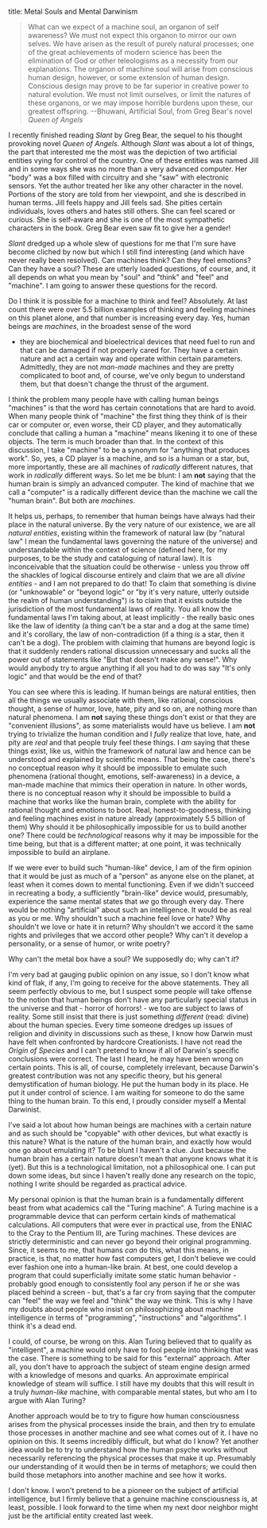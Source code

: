 title: Metal Souls and Mental Darwinism

> What can we expect of a machine soul, an organon of self awareness?  We
must not expect this organon to mirror our own selves.  We have arisen as
the result of purely natural processes; one of the great achievements of
modern science has been the elimination of God or other teleologisms as a
necessity from our explanations. The organon of machine soul will arise from
conscious human design, however, or some extension of human design.
Conscious design may prove to be far superior in creative power to natural
evolution.  We must not limit ourselves, or limit the natures of these
organons, or we may impose horrible burdens upon these, our greatest
offspring.  --Bhuwani, Artificial Soul, from Greg Bear's novel <cite>Queen
of Angels</cite>

I recently finished reading <cite>Slant</cite> by Greg Bear, the sequel to
his thought provoking novel <cite>Queen of Angels</cite>.  Although
<cite>Slant</cite> was about a lot of things, the part that interested me
the most was the depiction of two artificial entities vying for control of
the country. One of these entities was named Jill and in some ways she was
no more than a very advanced computer.  Her "body" was a box filled with
circuitry and she "saw" with electronic sensors. Yet the author treated her
like any other character in the novel.  Portions of the story are told from
her viewpoint, and she is described in human terms. Jill feels happy and
Jill feels sad. She pities certain individuals, loves others and hates still
others. She can feel scared or curious. She is self-aware and she is one of
the most sympathetic characters in the book. Greg Bear even saw fit to give
her a gender!

<cite>Slant</cite> dredged up a whole slew of questions for me that I'm sure
have become cliched by now but which I still find interesting (and which
have never really been resolved). Can machines think? Can they feel
emotions? Can they have a soul? These are utterly loaded questions, of
course, and, it all depends on what you mean by "soul" and "think" and
"feel" and "machine". I am going to answer these questions for the record.

Do I think it is possible for a machine to think and feel? Absolutely.  At
last count there were over 5.5 billion examples of thinking and feeling
machines on this planet alone, and that number is increasing every day.
Yes, human beings are *machines*, in the broadest sense of the word
- they are biochemical and bioelectrical devices that need fuel to run and
that can be damaged if not properly cared for. They have a certain nature
and act a certain way and operate within certain parameters. Admittedly,
they are not *man-made* machines and they are pretty complicated to boot
and, of course, we've only begun to understand them, but that doesn't change
the thrust of the argument.

I think the problem many people have with calling human beings "machines" is
that the word has certain connotations that are hard to avoid. When many
people think of "machine" the first thing they think of is their car or
computer or, even worse, their CD player, and they automatically conclude
that calling a human a "machine" means likening it to one of these objects.
The term is much broader than that. In the context of this discussion, I
take "machine" to be a synonym for "anything that produces work". So, yes, a
CD player is a machine, and so is a human or a star, but, more importantly,
these are all machines of *radically* different natures, that work in
*radically* different ways. So let me be blunt: I am **not** saying that the
human brain is simply an advanced computer.  The kind of machine that we
call a "computer" is a radically different device than the machine we call
the "human brain". But both are *machines*.

It helps us, perhaps, to remember that human beings have always had their
place in the natural universe. By the very nature of our existence, we are
all *natural entities*, existing within the framework of natural law (by
"natural law" I mean the fundamental laws governing the nature of the
universe) and understandable within the context of science (defined here,
for my purposes, to be the study and cataloguing of natural law).  It is
inconceivable that the situation could be otherwise - unless you throw off
the shackles of logical discourse entirely and claim that we are all *divine
entities* - and I am not prepared to do that! To claim that something is
divine (or "unknowable" or "beyond logic" or "by it's very nature, utterly
outside the realm of human understanding") is to claim that it exists
outside the jurisdiction of the most fundamental laws of reality. You all
know the fundamental laws I'm taking about, at least implicitly - the really
basic ones like the law of identity (a thing can't be a star and a dog at
the same time) and it's corollary, the law of non-contradiction (if a thing
*is* a star, then it can't be a dog). The problem with claiming that humans
are beyond logic is that it suddenly renders rational discussion unnecessary
and sucks all the power out of statements like "But that doesn't make any
sense!". Why would anybody try to argue anything if all you had to do was
say "It's only logic" and that would be the end of that?

You can see where this is leading. If human beings are natural entities,
then all the things we usually associate with them, like rational, conscious
thought, a sense of humor, love, hate, pity and so on, are nothing more than
natural phenomena. I am **not** saying these things don't exist or that they
are "convenient illusions", as some materialists would have us believe. I am
**not** trying to trivialize the human condition and I *fully* realize that
love, hate, and pity are *real* and that people truly feel these things. I
*am* saying that these things exist, like us, within the framework of
natural law and hence can be understood and explained by scientific
means. That being the case, there's no conceptual reason why it should be
impossible to emulate such phenomena (rational thought, emotions,
self-awareness) in a device, a man-made machine that mimics their operation
in nature. In other words, there is no conceptual reason why it should be
impossible to build a machine that works like the human brain, complete with
the ability for rational thought and emotions to boot. Real,
honest-to-goodness, thinking and feeling machines exist in nature already
(approximately 5.5 billion of them) Why should it be philosophically
impossible for us to build another one? There could be *technological*
reasons why it may be impossible for the time being, but that is a different
matter; at one point, it was technically impossible to build an airplane.

If we were ever to build such "human-like" device, I am of the firm opinion
that it would be just as much of a "person" as anyone else on the planet, at
least when it comes down to mental functioning. Even if we didn't succeed in
recreating a body, a sufficiently "brain-like" device would, presumably,
experience the same mental states that *we* go through every day. There
would be nothing "artificial" about such an intelligence.  It would be as
real as you or me. Why shouldn't such a machine feel love or hate? Why
shouldn't we love or hate it in return? Why shouldn't we accord it the same
rights and privileges that we accord other people? Why can't it develop a
personality, or a sense of humor, or write poetry?

Why can't the metal box have a soul? We supposedly do; why can't *it*?

I'm very bad at gauging public opinion on any issue, so I don't know what
kind of flak, if any, I'm going to receive for the above statements.  They
all seem perfectly obvious to me, but I suspect some people will take
offense to the notion that human beings don't have any particularly special
status in the universe and that - horror of horrors! - we too are subject to
laws of reality. Some still insist that there is just something *different*
(read: divine) about the human species. Every time someone dredges up issues
of religion and divinity in discussions such as these, I know how Darwin
must have felt when confronted by hardcore Creationists. I have not read the
<cite>Origin of Species</cite> and I can't pretend to know if all of
Darwin's specific conclusions were correct.  The last I heard, he may have
been wrong on certain points. This is all, of course, completely irrelevant,
because Darwin's greatest contribution was not any specific theory, but his
general demystification of human biology.  He put the human body in its
place. He put it under control of science.  I am waiting for someone to do
the same thing to the human brain. To this end, I proudly consider myself a
Mental Darwinist.

I've said a lot about how human beings are machines with a certain nature
and as such should be "copyable" with other devices, but what exactly is
this nature? What is the nature of the human brain, and exactly how would
one go about emulating it? To be blunt I haven't a clue. Just because the
human brain has a certain nature doesn't mean that anyone knows what it is
(yet). But this is a technological limitation, not a philosophical one. I
can put down some ideas, but since I haven't really done any research on the
topic, nothing I write should be regarded as practical advice.

My personal opinion is that the human brain is a fundamentally different
beast from what academics call the "Turing machine". A Turing machine is a
programmable device that can perform certain kinds of mathematical
calculations.  All computers that were ever in practical use, from the ENIAC
to the Cray to the Pentium III, are Turing machines. These devices are
strictly deterministic and can never go beyond their original
programming. Since, it seems to me, that humans *can* do this, what
this means, in practice, is that, no matter how fast computers get, I don't
believe we could ever fashion one into a human-like brain. At best, one
could develop a program that could superficially imitate some static human
behavior - probably good enough to consistently fool any person if he or she
was placed behind a screen - but, that's a far cry from saying that the
computer can "feel" the way we feel and "think" the way we think. This is
why I have my doubts about people who insist on philosophizing about machine
intelligence in terms of "programming", "instructions" and "algorithms". I
think it's a dead end.

I could, of course, be wrong on this. Alan Turing believed that to qualify
as "intelligent", a machine would only have to fool people into thinking
that was the case. There is something to be said for this "external"
approach.  After all, you don't have to approach the subject of steam engine
design armed with a knowledge of mesons and quarks. An approximate empirical
knowledge of steam will suffice. I still have my doubts that this will
result in a truly *human-like* machine, with comparable mental states, but
who am I to argue with Alan Turing?

Another approach would be to try to figure how human consciousness arises
from the physical processes inside the brain, and then try to emulate those
processes in another machine and see what comes out of it. I have no opinion
on this. It seems incredibly difficult, but what do I know? Yet another idea
would be to try to understand how the human psyche works without necessarily
referencing the physical processes that make it up. Presumably our
understanding of it would then be in terms of metaphors; we could then build
those metaphors into another machine and see how it works.

I don't know. I won't pretend to be a pioneer on the subject of artificial
intelligence, but I firmly believe that a genuine machine consciousness is,
at least, possible. I look forward to the time when my next door neighbor
might just be the artificial entity created last week.
